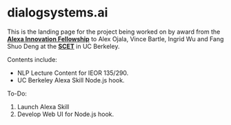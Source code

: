 # dialogsystems.ai

This is the landing page for the project being worked on by award from the __[Alexa Innovation Fellowship](https://developer.amazon.com/alexa-fund/alexa-fellowship/innovation)__  to Alex Ojala, Vince Bartle, Ingrid Wu and Fang Shuo Deng at the __[SCET](https://scet.berkeley.edu/)__ in UC Berkeley. 

Contents include:
+ NLP Lecture Content for IEOR 135/290. 
+ UC Berkeley Alexa Skill Node.js hook.

To-Do:
1. Launch Alexa Skill
2. Develop Web UI for Node.js hook.
